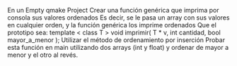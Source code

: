 En un Empty qmake Project
Crear una función genérica que imprima por consola sus valores ordenados
Es decir, se le pasa un array con sus valores en cualquier orden, y la función genérica los imprime ordenados
Que el prototipo sea: template < class T > void imprimir( T * v, int cantidad, bool mayor_a_menor );
Utilizar el método de ordenamiento por inserción
Probar esta función en main utilizando dos arrays (int y float) y ordenar de mayor a menor y el otro al revés.
